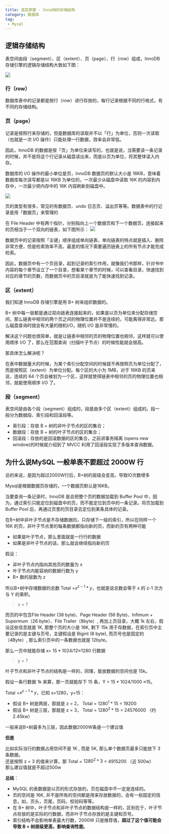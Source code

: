 ```yaml
---
title: 底层原理 - InnoDB的存储结构
category: 数据库
tag:
 - Mysql
---
```




## 逻辑存储结构
表空间由段（segment）、区（extent）、页（page）、行（row）组成，InnoDB存储引擎的逻辑存储结构大致如下图：

![](https://seven97-blog.oss-cn-hangzhou.aliyuncs.com/imgs/202404261830288.png)


### 行（row）
数据库表中的记录都是按行（row）进行存放的，每行记录根据不同的行格式，有不同的存储结构。

### 页（page）
记录是按照行来存储的，但是数据库的读取并不以「行」为单位，否则一次读取（也就是一次 I/O 操作）只能处理一行数据，效率会非常低。

因此，InnoDB 的数据是按「页」为单位来读写的，也就是说，当需要读一条记录的时候，并不是将这个行记录从磁盘读出来，而是以页为单位，将其整体读入内存。

数据库的 I/O 操作的最小单位是页，InnoDB 数据页的默认大小是 16KB，意味着数据库每次读写都是以 16KB 为单位的，一次最少从磁盘中读取 16K 的内容到内存中，一次最少把内存中的 16K 内容刷新到磁盘中。

![](https://seven97-blog.oss-cn-hangzhou.aliyuncs.com/imgs/202404261830259.png)

页的类型有很多，常见的有数据页、undo 日志页、溢出页等等。数据表中的行记录是用「数据页」来管理的

在 File Header 中有两个指针，分别指向上一个数据页和下一个数据页，连接起来的页相当于一个双向的链表，如下图所示：
![](https://seven97-blog.oss-cn-hangzhou.aliyuncs.com/imgs/202404261830220.png)

数据页中的记录按照「主键」顺序组成单向链表，单向链表的特点就是插入、删除非常方便，但是检索效率不高，最差的情况下需要遍历链表上的所有节点才能完成检索。

因此，数据页中有一个页目录，起到记录的索引作用，就像我们书那样，针对书中内容的每个章节设立了一个目录，想看某个章节的时候，可以查看目录，快速找到对应的章节的页数，而数据页中的页目录就是为了能快速找到记录。

### 区（extent）
我们知道 InnoDB 存储引擎是用 B+ 树来组织数据的。

B+ 树中每一层都是通过双向链表连接起来的，如果是以页为单位来分配存储空间，那么链表中相邻的两个页之间的物理位置并不是连续的，可能离得非常远，那么磁盘查询时就会有大量的随机I/O，随机 I/O 是非常慢的。

解决这个问题也很简单，就是让链表中相邻的页的物理位置也相邻，这样就可以使用顺序 I/O 了，那么在范围查询（扫描叶子节点）的时候性能就会很高。

那具体怎么解决呢？

在表中数据量大的时候，为某个索引分配空间的时候就不再按照页为单位分配了，而是按照区（extent）为单位分配。每个区的大小为 1MB，对于 16KB 的页来说，连续的 64 个页会被划为一个区，这样就使得链表中相邻的页的物理位置也相邻，就能使用顺序 I/O 了。

### 段（segment）
表空间是由各个段（segment）组成的，段是由多个区（extent）组成的。段一般分为数据段、索引段和回滚段等。

- 索引段：存放 B + 树的非叶子节点的区的集合；
- 数据段：存放 B + 树的叶子节点的区的集合；
- 回滚段：存放的是回滚数据的区的集合，之前讲事务隔离 (opens new window)的时候就介绍到了 MVCC 利用了回滚段实现了多版本查询数据。


## 为什么说MySQL 一般单表不要超过 2000W 行

总的来说，是因为超过2000W行后，B+树的层级会变高，导致IO次数增多

Mysql是根据数据页存储的，一个数据页默认是16KB。  

当要查询一条记录时，InnoDB 是会把整个页的数据加载到 Buffer Pool 中，因为，通过索引只能定位到磁盘中的页，而不能定位到页中的一条记录。将页加载到 Buffer Pool 后，再通过页里的页目录去定位到某条具体的记录。

在B+树中非叶子节点是不存储数据的，只存储下一级的索引，所以在同样一个 16K 的页，非叶子节点里的每条数据都指向新的页，而新的页有两种可能
- 如果是叶子节点，那么里面就是一行行的数据
- 如果是非叶子节点的话，那么就会继续指向新的页

假设：  
- 非叶子节点内指向其他页的数量为 x
- 叶子节点内能容纳的数据行数为 y
- B+ 数的层数为 z

所以B+树中存储数据的总数 Total =$x^{z-1} *y$，也就是说总数会等于 x 的 z-1 次方 与 Y 的乘积。

> x = ?

而页的中包含File Header (38 byte)、Page Header (56 Byte)、Infimum + Supermum（26 byte）、File Trailer（8byte）, 再加上页目录，大概 1k 左右，假设这些信息就是 1K, 那整个页的大小是 16K, 剩下 15k 用于存数据，在索引页中主要记录的是主键与页号，主键假设是 Bigint (8 byte), 而页号也是固定的（4Byte）, 那么索引页中的一条数据也就是 12byte。  

那么一页中就能存储  x= $15*1024/12$≈1280 行数据

> y = ?

叶子节点和非叶子节点的结构是一样的，同理，能放数据的空间也是 15k。

假设一条行数据 1k 来算，那一页就能存下 15 条，Y = $15*1024/1000$ ≈15。

Total =$x^{z-1} *y$，已知 x=1280，y=15：

- 假设 B+ 树是两层，那就是 z = 2， Total = $1280 ^1 *15$ = 19200
- 假设 B+ 树是三层，那就是 z = 3， Total = $1280 ^2 *15$ = 24576000 （约 2.45kw）

一般来说B+树最多为三层，因此数据2000W条是一个建议值

**但是**  

比如实际当行的数据占用空间不是 1K , 而是 5K, 那么单个数据页最多只能放下 3 条数据。  
还是按照 z = 3 的值来计算，那 Total = $1280 ^2*3$ = 4915200 （近 500w）  
那么建议值就是不超过500w

**总结**：  
- MySQL 的表数据是以页的形式存放的，页在磁盘中不一定是连续的。
- 页的空间是 16K, 并不是所有的空间都是用来存放数据的，会有一些固定的信息，如，页头，页尾，页码，校验码等等。
- 在 B+ 树中，叶子节点和非叶子节点的数据结构是一样的，区别在于，叶子节点存放的是实际的行数据，而非叶子节点存放的是主键和页号。
- 索引结构不会影响单表最大行数，2000W 只是推荐值，**超过了这个值可能会导致 B + 树层级更高，影响查询性能**。

<!-- @include: @article-footer.snippet.md -->     
